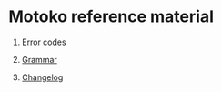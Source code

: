 # Motoko reference material

1. [Error codes](/docs/motoko/reference/error-codes)

2. [Grammar](/docs/motoko/reference/grammar)

3. [Changelog](/docs/motoko/reference/changelog)

